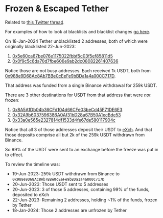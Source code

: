 # Frozen & Escaped Tether

Related to [this Twitter thread](https://twitter.com/ChainArgos/status/1748171855859773836).

For examples of how to look at blacklists and blacklist changes [go here](monitoring.md).

On 18-Jan-2024 Tether unblacklisted 2 addresses, both of which were originally blacklisted
22-Jun-2023:
1. [0x5e60ca67be076e1175022fbbf5c03f5ef85811d5](https://dashargos.chainargos.com/dashboards/57?To+or+From+Address=0x5e60ca67be076e1175022fbbf5c03f5ef85811d5&Symbol=)
2. [0x0f9c5c6da70d7fbe606e9ab2dc08082261407636](https://dashargos.chainargos.com/dashboards/57?To+or+From+Address=0x0f9c5c6da70d7fbe606e9ab2dc08082261407636&Symbol=)

Notice those are not busy addresses.
Each received 1k USDT, both from [0x988e9D68Ac8Ab7BBe0cEeFe9bBDa1a4a000C717D](https://dashargos.chainargos.com/dashboards/57?To+or+From+Address=0x988e9D68Ac8Ab7BBe0cEeFe9bBDa1a4a000C717D&Symbol=).

That address was funded from a single Binance withdrawal for 259k USDT.

There are 3 other destinations for USDT from that address that were *not* frozen:
1. [0x8A5A1Db04b36CFd104d66CFe03beCd45F71DE6E3](https://dashargos.chainargos.com/dashboards/57?To+or+From+Address=0x8A5A1Db04b36CFd104d66CFe03beCd45F71DE6E3&Symbol=)
2. [0x32A9b6037596386A0Af31bD28a67B50A1ecBde53](https://dashargos.chainargos.com/dashboards/57?To+or+From+Address=0x32A9b6037596386A0Af31bD28a67B50A1ecBde53&Symbol=)
3. [0x33a0e565e2327814df1533d4fe67de580117904c](https://dashargos.chainargos.com/dashboards/57?To+or+From+Address=0x33a0e565e2327814df1533d4fe67de580117904c&Symbol=)

Notice that all 3 of those addresses deposit their USDT to [eXch](https://exch.cx/).
And that those deposits comprise all but 2k of the 259k USDT withdrawn from Binance.

So 99% of the USDT were sent to an exchange before the freeze was put in to effect.

To review the timeline was:
- 19-Jun-2023: 259k USDT withdrawn from Binance to `0x988e9D68Ac8Ab7BBe0cEeFe9bBDa1a4a000C717D`
- 20-Jun-2023: Those USDT sent to 5 addresses 
- 20-Jun-2023: 3 of those 5 addresses, containing 99% of the funds, deposited to eXch 
- 22-Jun-2023: Remaining 2 addresses, holding ~1% of the funds, frozen by Tether 
- 18-Jan-2024: Those 2 addresses are unfrozen by Tether
